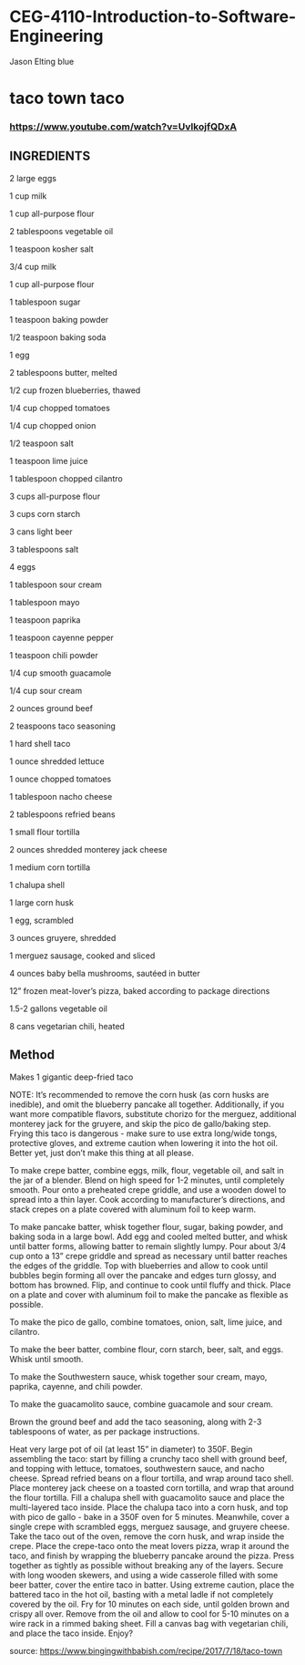 # CEG-4110-Introduction-to-Software-Engineering
Jason Elting
blue 


# taco town taco
### https://www.youtube.com/watch?v=UvIkojfQDxA 
## INGREDIENTS

2 large eggs

1 cup milk

1 cup all-purpose flour

2 tablespoons vegetable oil

1 teaspoon kosher salt

3/4 cup milk

1 cup all-purpose flour

1 tablespoon sugar

1 teaspoon baking powder

1/2 teaspoon baking soda

1 egg

2 tablespoons butter, melted

1/2 cup frozen blueberries, thawed

1/4 cup chopped tomatoes

1/4 cup chopped onion

1/2 teaspoon salt

1 teaspoon lime juice

1 tablespoon chopped cilantro

3 cups all-purpose flour

3 cups corn starch

3 cans light beer

3 tablespoons salt

4 eggs

1 tablespoon sour cream

1 tablespoon mayo

1 teaspoon paprika

1 teaspoon cayenne pepper

1 teaspoon chili powder

1/4 cup smooth guacamole

1/4 cup sour cream

2 ounces ground beef

2 teaspoons taco seasoning

1 hard shell taco

1 ounce shredded lettuce

1 ounce chopped tomatoes

1 tablespoon nacho cheese

2 tablespoons refried beans

1 small flour tortilla

2 ounces shredded monterey jack cheese

1 medium corn tortilla

1 chalupa shell

1 large corn husk

1 egg, scrambled

3 ounces gruyere, shredded

1 merguez sausage, cooked and sliced

4 ounces baby bella mushrooms, sautéed in butter

12” frozen meat-lover’s pizza, baked according to package directions

1.5-2 gallons vegetable oil

8 cans vegetarian chili, heated

## Method

Makes 1 gigantic deep-fried taco

NOTE: It’s recommended to remove the corn husk (as corn husks are inedible), and omit the blueberry pancake all together.  Additionally, if you want more compatible flavors, substitute chorizo for the merguez, additional monterey jack for the gruyere, and skip the pico de gallo/baking step.  Frying this taco is dangerous - make sure to use extra long/wide tongs, protective gloves, and extreme caution when lowering it into the hot oil.  Better yet, just don’t make this thing at all please.

To make crepe batter, combine eggs, milk, flour, vegetable oil, and salt in the jar of a blender.  Blend on high speed for 1-2 minutes, until completely smooth.  Pour onto a preheated crepe griddle, and use a wooden dowel to spread into a thin layer.  Cook according to manufacturer’s directions, and stack crepes on a plate covered with aluminum foil to keep warm.

To make pancake batter, whisk together flour, sugar, baking powder, and baking soda in a large bowl.  Add egg and cooled melted butter, and whisk until batter forms, allowing batter to remain slightly lumpy.  Pour about 3/4 cup onto a 13” crepe griddle and spread as necessary until batter reaches the edges of the griddle.  Top with blueberries and allow to cook until bubbles begin forming all over the pancake and edges turn glossy, and bottom has browned.  Flip, and continue to cook until fluffy and thick.  Place on a plate and cover with aluminum foil to make the pancake as flexible as possible.

To make the pico de gallo, combine tomatoes, onion, salt, lime juice, and cilantro.

To make the beer batter, combine flour, corn starch, beer, salt, and eggs.  Whisk until smooth.

To make the Southwestern sauce, whisk together sour cream, mayo, paprika, cayenne, and chili powder.

To make the guacamolito sauce, combine guacamole and sour cream.

Brown the ground beef and add the taco seasoning, along with 2-3 tablespoons of water, as per package instructions.

Heat very large pot of oil (at least 15” in diameter) to 350F.  Begin assembling the taco: start by filling a crunchy taco shell with ground beef, and topping with lettuce, tomatoes, southwestern sauce, and nacho cheese.  Spread refried beans on a flour tortilla, and wrap around taco shell.  Place monterey jack cheese on a toasted corn tortilla, and wrap that around the flour tortilla.  Fill a chalupa shell with guacamolito sauce and place the multi-layered taco inside.  Place the chalupa taco into a corn husk, and top with pico de gallo - bake in a 350F oven for 5 minutes.  Meanwhile, cover a single crepe with scrambled eggs, merguez sausage, and gruyere cheese.  Take the taco out of the oven, remove the corn husk, and wrap inside the crepe.  Place the crepe-taco onto the meat lovers pizza, wrap it around the taco, and finish by wrapping the blueberry pancake around the pizza.  Press together as tightly as possible without breaking any of the layers. Secure with long wooden skewers, and using a wide casserole filled with some beer batter, cover the entire taco in batter.  Using extreme caution, place the battered taco in the hot oil, basting with a metal ladle if not completely covered by the oil.  Fry for 10 minutes on each side, until golden brown and crispy all over.  Remove from the oil and allow to cool for 5-10 minutes on a wire rack in a rimmed baking sheet.  Fill a canvas bag with vegetarian chili, and place the taco inside.  Enjoy?

source: https://www.bingingwithbabish.com/recipe/2017/7/18/taco-town

